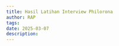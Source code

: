 ```yaml
---
title: Hasil Latihan Interview Philorona
author: RAP
tags: 
date: 2025-03-07
description:
---
```




